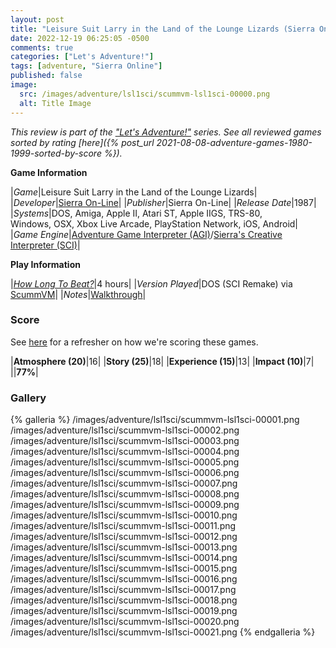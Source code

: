 ```yaml
---
layout: post
title: "Leisure Suit Larry in the Land of the Lounge Lizards (Sierra On-Line) - 1987"
date: 2022-12-19 06:25:05 -0500
comments: true
categories: ["Let's Adventure!"]
tags: [adventure, "Sierra Online"]
published: false
image:
  src: /images/adventure/lsl1sci/scummvm-lsl1sci-00000.png
  alt: Title Image
---
```


_This review is part of the ["Let's Adventure!"](https://www.alexbevi.com/categories/let-s-adventure/) series. See all reviewed games sorted by rating [here]({% post_url 2021-08-08-adventure-games-1980-1999-sorted-by-score %})._

**Game Information**

|*Game*|Leisure Suit Larry in the Land of the Lounge Lizards|
|*Developer*|[Sierra On-Line](https://en.wikipedia.org/wiki/Sierra_Entertainment)|
|*Publisher*|Sierra On-Line|
|*Release Date*|1987|
|*Systems*|DOS, Amiga, Apple II, Atari ST, Apple IIGS, TRS-80,<br>Windows, OSX, Xbox Live Arcade, PlayStation Network, iOS, Android|
|*Game Engine*|[Adventure Game Interpreter (AGI)](https://wiki.scummvm.org/index.php?title=AGI)/[Sierra's Creative Interpreter (SCI)](https://wiki.scummvm.org/index.php?title=SCI)|

**Play Information**

|*[How Long To Beat?](https://howlongtobeat.com/game?id=1205)*|4 hours|
|*Version Played*|DOS (SCI Remake) via [ScummVM](https://www.scummvm.org/)|
|*Notes*|[Walkthrough](https://www.walkthroughking.com/text/blueforce.aspx)|

### Score

See [here](https://www.alexbevi.com/blog/2021/07/28/adventure-games-1980-1999/#scoring) for a refresher on how we're scoring these games.

|**Atmosphere (20)**|16|
|**Story (25)**|18|
|**Experience (15)**|13|
|**Impact (10)**|7|
||**77%**|

### Gallery
{% galleria %}
/images/adventure/lsl1sci/scummvm-lsl1sci-00001.png
/images/adventure/lsl1sci/scummvm-lsl1sci-00002.png
/images/adventure/lsl1sci/scummvm-lsl1sci-00003.png
/images/adventure/lsl1sci/scummvm-lsl1sci-00004.png
/images/adventure/lsl1sci/scummvm-lsl1sci-00005.png
/images/adventure/lsl1sci/scummvm-lsl1sci-00006.png
/images/adventure/lsl1sci/scummvm-lsl1sci-00007.png
/images/adventure/lsl1sci/scummvm-lsl1sci-00008.png
/images/adventure/lsl1sci/scummvm-lsl1sci-00009.png
/images/adventure/lsl1sci/scummvm-lsl1sci-00010.png
/images/adventure/lsl1sci/scummvm-lsl1sci-00011.png
/images/adventure/lsl1sci/scummvm-lsl1sci-00012.png
/images/adventure/lsl1sci/scummvm-lsl1sci-00013.png
/images/adventure/lsl1sci/scummvm-lsl1sci-00014.png
/images/adventure/lsl1sci/scummvm-lsl1sci-00015.png
/images/adventure/lsl1sci/scummvm-lsl1sci-00016.png
/images/adventure/lsl1sci/scummvm-lsl1sci-00017.png
/images/adventure/lsl1sci/scummvm-lsl1sci-00018.png
/images/adventure/lsl1sci/scummvm-lsl1sci-00019.png
/images/adventure/lsl1sci/scummvm-lsl1sci-00020.png
/images/adventure/lsl1sci/scummvm-lsl1sci-00021.png
{% endgalleria %}